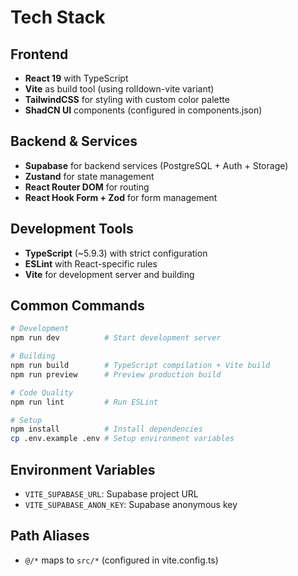 # Tech Stack

## Frontend
- **React 19** with TypeScript
- **Vite** as build tool (using rolldown-vite variant)
- **TailwindCSS** for styling with custom color palette
- **ShadCN UI** components (configured in components.json)

## Backend & Services
- **Supabase** for backend services (PostgreSQL + Auth + Storage)
- **Zustand** for state management
- **React Router DOM** for routing
- **React Hook Form + Zod** for form management

## Development Tools
- **TypeScript** (~5.9.3) with strict configuration
- **ESLint** with React-specific rules
- **Vite** for development server and building

## Common Commands

```bash
# Development
npm run dev          # Start development server

# Building
npm run build        # TypeScript compilation + Vite build
npm run preview      # Preview production build

# Code Quality
npm run lint         # Run ESLint

# Setup
npm install          # Install dependencies
cp .env.example .env # Setup environment variables
```

## Environment Variables
- `VITE_SUPABASE_URL`: Supabase project URL
- `VITE_SUPABASE_ANON_KEY`: Supabase anonymous key

## Path Aliases
- `@/*` maps to `src/*` (configured in vite.config.ts)